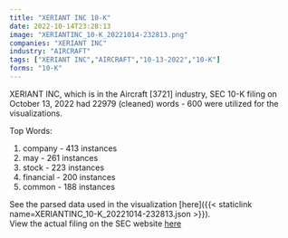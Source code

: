 ```yaml
---
title: "XERIANT INC 10-K"
date: 2022-10-14T23:28:13
image: "XERIANTINC_10-K_20221014-232813.png"
companies: "XERIANT INC"
industry: "AIRCRAFT"
tags: ["XERIANT INC","AIRCRAFT","10-13-2022","10-K"]
forms: "10-K"
---
```

XERIANT INC, which is in the Aircraft [3721] industry, SEC 10-K filing on October 13, 2022 had 22979 (cleaned) words - 600 were utilized for the visualizations.

Top Words:
1. company - 413 instances
2. may - 261 instances
3. stock - 223 instances
4. financial - 200 instances
5. common - 188 instances


See the parsed data used in the visualization [here]({{< staticlink name=XERIANTINC_10-K_20221014-232813.json >}}).  
View the actual filing on the SEC website [here](https://www.sec.gov/Archives/edgar/data/1481504/0001477932-22-007622.txt)